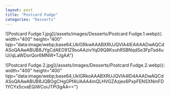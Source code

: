 ```yaml
---
layout: post
title: "Postcard Fudge"
categories: "Desserts"
---
```

![Postcard Fudge.1.jpg](/assets/images/Desserts/Postcard Fudge.1.webp){: width="400" height="400" lqip="data:image/webp;base64,UklGRkwAAABXRUJQVlA4IEAAAADwAQCdASoQAAwABUB8JYgCdAEO91Z9soAAzivYqD9Q8KxuhRSBNqdSe3FpTsd4uU//qLaWDorQor6MNW+TJgAA"}

![Postcard Fudge.2.jpg](/assets/images/Desserts/Postcard Fudge.2.webp){: width="400" height="400" lqip="data:image/webp;base64,UklGRkoAAABXRUJQVlA4ID4AAADwAQCdASoQAAwABUB8JQBOgCHgGPfAUAAA4mQLHVGZAzjex6PxpFENSXNmFD1YCYx5cvaEQiWCoiJTPl3gAA=="}

